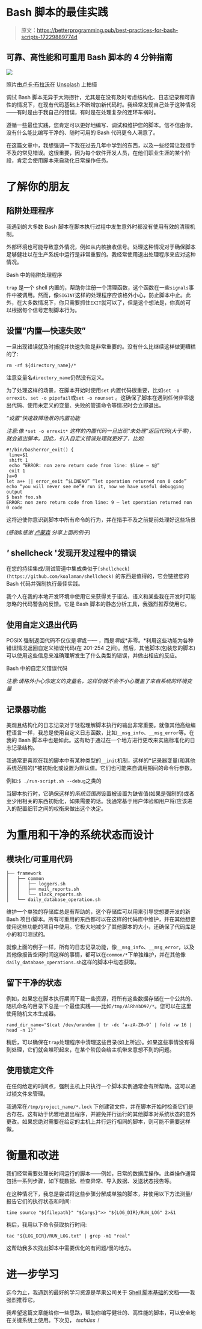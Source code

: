 # Bash 脚本的最佳实践

> 原文：<https://betterprogramming.pub/best-practices-for-bash-scripts-17229889774d>

## 可靠、高性能和可重用 Bash 脚本的 4 分钟指南

![](img/b6b4e46356cd6d6d4202ad4f995cca5c.png)

照片由[卢卡·布拉沃](https://unsplash.com/@lucabravo?utm_source=unsplash&utm_medium=referral&utm_content=creditCopyText)在 [Unsplash](https://unsplash.com/s/photos/scripts?utm_source=unsplash&utm_medium=referral&utm_content=creditCopyText) 上拍摄

调试 Bash 脚本无异于大海捞针，尤其是在没有及时考虑结构化、日志记录和可靠性的情况下，在现有代码基础上不断增加新代码时。我经常发现自己处于这种情况——有时是由于我自己的错误，有时是在处理复杂的连环车祸时。

遵循一些最佳实践，您肯定可以更好地编写、调试和维护您的脚本。信不信由你，没有什么能比编写干净的、随时可用的 Bash 代码更令人满意了。

在这篇文章中，我想强调一下我在过去几年中学到的东西，以及一些经常让我措手不及的常见错误。这很重要，因为每个软件开发人员，在他们职业生涯的某个阶段，肯定会使用脚本来自动化日常操作任务。

# 了解你的朋友

## 陷阱处理程序

我遇到的大多数 Bash 脚本在脚本执行过程中发生意外时都没有使用有效的清理机制。

外部环境也可能导致意外情况，例如从内核接收信号。处理这种情况对于确保脚本足够健壮以在生产系统中运行是非常重要的。我经常使用退出处理程序来应对这种情况。

Bash 中的陷阱处理程序

`trap` 是一个 shell 内置的，帮助你注册一个清理函数，这个函数在一些`signals`事件中被调用。然而，像`SIGINT`这样的处理程序应该格外小心，防止脚本中止。此外，在大多数情况下，你只需要抓住`EXIT`就可以了，但是这个想法是，你真的可以根据每个信号定制脚本行为。

## 设置“内置—快速失败”

一旦出现错误就及时捕捉并快速失败是非常重要的。没有什么比继续这样做更糟糕的了:

```
rm -rf ${directory_name}/*
```

注意变量名`directory_name`仍然没有定义。

为了处理这样的场景，在脚本开始时使用`set` 内置代码很重要，比如`set -o errexit`、`set -o pipefail`或`set -o nounset` 。这确保了脚本在遇到任何非零退出代码、使用未定义的变量、失败的管道命令等情况时会立即退出。

*“设置”快速故障场景的内置功能*

*注意:像* `*set -o errexit*` *这样的内置代码一旦出现“未处理”返回代码(大于零)，就会退出脚本。因此，引入自定义错误处理就更好了，比如:*

```
#!/bin/basherror_exit() {
 line=$1
 shift 1
 echo “ERROR: non zero return code from line: $line — $@”
 exit 1
}a=0
let a++ || error_exit “$LINENO” “let operation returned non 0 code”
echo “you will never see me”# run it, now we have useful debugging output
$ bash foo.sh 
ERROR: non zero return code from line: 9 — let operation returned non 0 code
```

这将迫使你意识到脚本中所有命令的行为，并在措手不及之前提前处理好这些场景

*(感谢&感谢* [*卢蒙森*](https://medium.com/u/57779bdbe11e?source=post_page-----17229889774d--------------------------------) *分享上面的例子)*

## *'* shellcheck '发现开发过程中的错误

在您的持续集成/测试管道中集成类似于`[shellcheck](https://github.com/koalaman/shellcheck)` 的东西是值得的，它会链接您的 Bash 代码并强制执行最佳实践。

我个人在我的本地开发环境中使用它来获得关于语法、语义和某些我在开发时可能忽略的代码警告的反馈。它是 Bash 脚本的静态分析工具，我强烈推荐使用它。

## 使用自定义退出代码

POSIX 强制返回代码不仅仅是*零*或*一—* ，而是*零*或*非零。*利用这些功能为各种错误情况返回自定义错误代码(在 201-254 之间)。然后，其他脚本(包装您的脚本)可以使用这些信息来准确理解发生了什么类型的错误，并做出相应的反应。

Bash 中的自定义错误代码

*注意:请格外小心你定义的变量名，这样你就不会不小心覆盖了来自系统的环境变量*

## 记录器功能

美观且结构化的日志记录对于轻松理解脚本执行的输出非常重要。就像其他高级编程语言一样，我总是使用自定义日志函数，比如`__msg_info`、`__msg_error`等。在我的 Bash 脚本中也是如此。这有助于通过在一个地方进行更改来实施标准化的日志记录结构。

我通常更喜欢在我的脚本中有某种类型的`__init`机制，这样的*记录器变量(和其他系统范围的)*被初始化或设置为默认值。它们也可能来自调用期间的命令行参数。

例如:`$ ./run-script.sh --debug`之类的

当脚本执行时，它确保这样的*系统范围的*设置被设置为缺省值(如果是强制的)或者至少用相关的东西初始化，如果需要的话。我通常基于用户体验和用户将/应该进入的配置细节之间的权衡来做出这个决定。

# 为重用和干净的系统状态而设计

## 模块化/可重用代码

```
├── framework
│   ├── common
│   │   ├── loggers.sh
│   │   ├── mail_reports.sh
│   │   └── slack_reports.sh
│   └── daily_database_operation.sh
```

维护一个单独的存储库总是有帮助的，这个存储库可以用来引导您想要开发的新 Bash 项目/脚本。所有可重用的东西都可以在这样的代码库中维护，并在其他想要使用这些功能的项目中使用。它极大地减少了其他脚本的大小，还确保了代码库是小的和可测试的。

就像上面的例子一样，所有的日志记录功能，像`__msg_info`、`__msg_error`，以及其他像报告空闲时间这样的事情，都可以在`common/*`下单独维护，并在其他像`daily_database_operations.sh`这样的脚本中动态获取。

## 留下干净的状态

例如，如果您在脚本执行期间下载一些资源，将所有这些数据存储在一个公共的、随机命名的目录下总是一个最佳实践——比如`/tmp/AlRhYbD97/*`。您可以在这里使用随机文本生成器。

```
rand_dir_name="$(cat /dev/urandom | tr -dc ‘a-zA-Z0–9’ | fold -w 16 | head -n 1)"
```

稍后，可以确保在`trap`处理程序中清理这些目录(如上所述)。如果这些事情没有得到处理，它们就会堆积起来，在某个阶段会给主机带来意想不到的问题。

## 使用锁定文件

在任何给定的时间点，强制主机上只执行一个脚本实例通常会有所帮助。这可以通过锁文件来管理。

我通常在`/tmp/project_name/*.lock` 下创建锁文件，并在脚本开始时检查它们是否存在。这有助于优雅地退出程序，并避免并行运行的其他脚本对系统状态的意外更改。如果您绝对需要在给定的主机上并行运行相同的脚本，则可能不需要这样做。

# 衡量和改进

我们经常需要处理长时间运行的脚本——例如，日常的数据库操作。此类操作通常包括一系列步骤，如下载数据、检查异常、导入数据、发送状态报告等。

在这种情况下，我总是尝试将这些步骤分解成单独的脚本，并使用以下方法测量/报告它们的执行状态和时间:

`time source "${filepath}" "${args}">> "${LOG_DIR}/RUN_LOG" 2>&1`

稍后，我用以下命令获取执行时间:

`tac "${LOG_DIR}/RUN_LOG.txt" | grep -m1 "real"`

这帮助我多次找出脚本中需要优化的有问题/慢的地方。

# 进一步学习

迄今为止，我遇到的最好的学习资源是苹果公司关于 [Shell 脚本基础](https://developer.apple.com/library/archive/documentation/OpenSource/Conceptual/ShellScripting/shell_scripts/shell_scripts.html)的文档——我强烈推荐它。

我希望这篇文章能给你一些思路，帮助你编写健壮的、高性能的脚本，可以安全地在关键系统上使用。下次见， *tschüss！*
